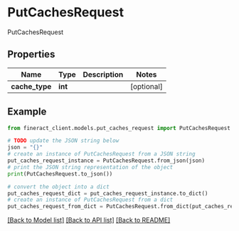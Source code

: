 # PutCachesRequest

PutCachesRequest

## Properties

Name | Type | Description | Notes
------------ | ------------- | ------------- | -------------
**cache_type** | **int** |  | [optional] 

## Example

```python
from fineract_client.models.put_caches_request import PutCachesRequest

# TODO update the JSON string below
json = "{}"
# create an instance of PutCachesRequest from a JSON string
put_caches_request_instance = PutCachesRequest.from_json(json)
# print the JSON string representation of the object
print(PutCachesRequest.to_json())

# convert the object into a dict
put_caches_request_dict = put_caches_request_instance.to_dict()
# create an instance of PutCachesRequest from a dict
put_caches_request_from_dict = PutCachesRequest.from_dict(put_caches_request_dict)
```
[[Back to Model list]](../README.md#documentation-for-models) [[Back to API list]](../README.md#documentation-for-api-endpoints) [[Back to README]](../README.md)


